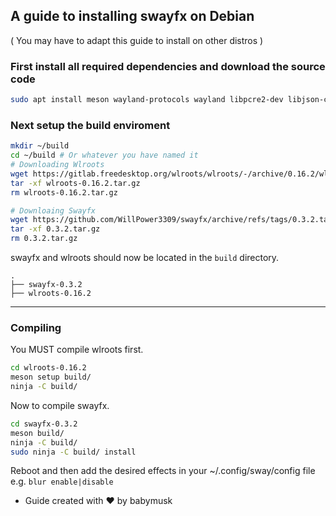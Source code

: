
## A guide to installing swayfx on Debian
( You may have to adapt this guide to install on other distros )

### First install all required dependencies and download the source code

```bash
sudo apt install meson wayland-protocols wayland libpcre2-dev libjson-c-dev libpango-1.0-0 libcairo2-dev wget
```

### Next setup the build enviroment
```bash
mkdir ~/build
cd ~/build # Or whatever you have named it
# Downloading Wlroots
wget https://gitlab.freedesktop.org/wlroots/wlroots/-/archive/0.16.2/wlroots-0.16.2.tar.gz
tar -xf wlroots-0.16.2.tar.gz
rm wlroots-0.16.2.tar.gz

# Downloaing Swayfx
wget https://github.com/WillPower3309/swayfx/archive/refs/tags/0.3.2.tar.gz
tar -xf 0.3.2.tar.gz
rm 0.3.2.tar.gz
```
swayfx and wlroots should now be located in the `build` directory.
```
.
├── swayfx-0.3.2
├── wlroots-0.16.2
```
___
### Compiling
You MUST compile wlroots first.
```bash
cd wlroots-0.16.2
meson setup build/
ninja -C build/
```

Now to compile swayfx.
```bash
cd swayfx-0.3.2
meson build/
ninja -C build/
sudo ninja -C build/ install
```
Reboot and then add the desired effects in your ~/.config/sway/config file <br/>
e.g. `blur enable|disable`

+ Guide created with ♥️ by babymusk
